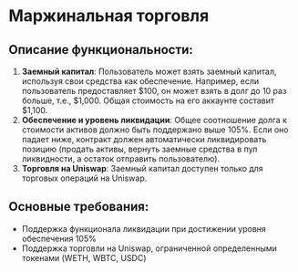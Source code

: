 # Маржинальная торговля

## Описание функциональности:
1. **Заемный капитал**: Пользователь может взять заемный капитал, используя свои средства как обеспечение. Например, если пользователь предоставляет $100, он может взять в долг до 10 раз больше, т.е., $1,000. Общая стоимость на его аккаунте составит $1,100.
2. **Обеспечение и уровень ликвидации**: Общее соотношение долга к стоимости активов должно быть поддержано выше 105%. Если оно падает ниже, контракт должен автоматически ликвидировать позицию (продать активы, вернуть заемные средства в пул ликвидности, а остаток отправить пользователю).
3. **Торговля на Uniswap**: Заемный капитал доступен только для торговых операций на Uniswap.

## Основные требования:
- Поддержка функционала ликвидации при достижении уровня обеспечения 105%
- Поддержка торговли на Uniswap, ограниченной определенными токенами (WETH, WBTC, USDC)